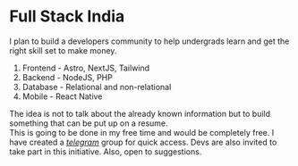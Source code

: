 # Full Stack India
I plan to build a developers community to help undergrads learn and get the right skill set to make money.
1. Frontend - Astro, NextJS, Tailwind
2. Backend - NodeJS, PHP
3. Database - Relational and non-relational
4. Mobile - React Native

The idea is not to talk about the already known information but to build something that can be put up on a resume.
\
This is going to be done in my free time and would be completely free.
I have created a *[telegram](https://t.me/fullstackindia)* group for quick access. Devs are also invited to take part in this initiative. Also, open to suggestions.</p>